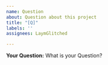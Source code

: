 ```yaml
---
name: Question
about: Question about this project
title: "[Q]"
labels: ''
assignees: LaymGlitched

---
```


**Your Question:**
What is your Question?
